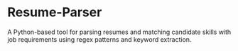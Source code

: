 # Resume-Parser
A Python-based tool for parsing resumes and matching candidate skills with job requirements using regex patterns and keyword extraction.
